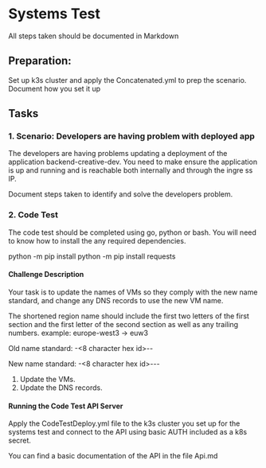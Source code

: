 # Systems Test

All steps taken should be documented in Markdown

## Preparation:
Set up k3s cluster and apply the Concatenated.yml to prep the scenario.
Document how you set it up

## Tasks

### 1. Scenario: Developers are having problem with deployed app

The developers are having problems updating a deployment of the application backend-creative-dev. You need to make ensure the application is up and running 
and is reachable both internally and through the ingre
ss IP.

Document steps taken to identify and solve the developers problem.

### 2. Code Test

The code test should be completed using go, python or bash. You will need to know how to install the any required dependencies.

python -m pip install <Module Name>
python -m pip install requests


#### Challenge Description

Your task is to update the names of VMs so they comply with the new name standard, and change any DNS records to use the new VM name.

The shortened region name should include the first two letters of the first section and the first letter of the second section as well as any
 trailing numbers. example: europe-west3 -> euw3

Old name standard:
<name>-<8 character hex id>-<environment>-<resource type>


New name standard:
<name>-<8 character hex id>-<region>-<environment>-<resource type>


1. Update the VMs.
2. Update the DNS records.

#### Running the Code Test API Server

Apply the CodeTestDeploy.yml file to the k3s cluster you set up for the systems test and connect to the API using basic AUTH included as a k8s secret.

You can find a basic documentation of the API in the file Api.md